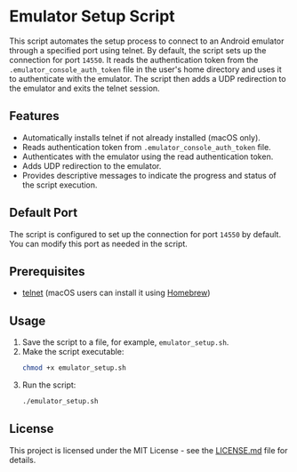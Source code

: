 # Emulator Setup Script

This script automates the setup process to connect to an Android emulator through a specified port using telnet. By default, the script sets up the connection for port `14550`. It reads the authentication token from the `.emulator_console_auth_token` file in the user's home directory and uses it to authenticate with the emulator. The script then adds a UDP redirection to the emulator and exits the telnet session.

## Features

- Automatically installs telnet if not already installed (macOS only).
- Reads authentication token from `.emulator_console_auth_token` file.
- Authenticates with the emulator using the read authentication token.
- Adds UDP redirection to the emulator.
- Provides descriptive messages to indicate the progress and status of the script execution.

## Default Port

The script is configured to set up the connection for port `14550` by default. You can modify this port as needed in the script.

## Prerequisites

- [telnet](https://www.telnet.org/) (macOS users can install it using [Homebrew](https://brew.sh/))

## Usage

1. Save the script to a file, for example, `emulator_setup.sh`.
2. Make the script executable:
    ```bash
    chmod +x emulator_setup.sh
    ```
3. Run the script:
    ```bash
    ./emulator_setup.sh
    ```

## License

This project is licensed under the MIT License - see the [LICENSE.md](LICENSE.md) file for details.
